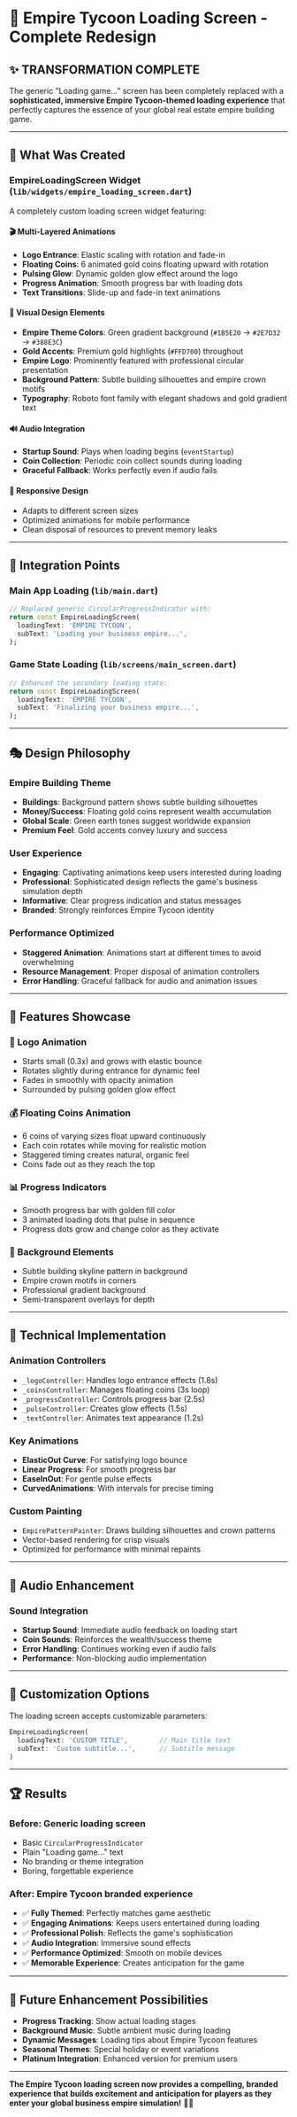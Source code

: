 # 🏰 Empire Tycoon Loading Screen - Complete Redesign

## ✨ **TRANSFORMATION COMPLETE**

The generic "Loading game..." screen has been completely replaced with a **sophisticated, immersive Empire Tycoon-themed loading experience** that perfectly captures the essence of your global real estate empire building game.

---

## 🎯 **What Was Created**

### **EmpireLoadingScreen Widget** (`lib/widgets/empire_loading_screen.dart`)

A completely custom loading screen widget featuring:

#### **🎬 Multi-Layered Animations**
- **Logo Entrance**: Elastic scaling with rotation and fade-in
- **Floating Coins**: 6 animated gold coins floating upward with rotation
- **Pulsing Glow**: Dynamic golden glow effect around the logo
- **Progress Animation**: Smooth progress bar with loading dots
- **Text Transitions**: Slide-up and fade-in text animations

#### **🎨 Visual Design Elements**
- **Empire Theme Colors**: Green gradient background (`#1B5E20` → `#2E7D32` → `#388E3C`)
- **Gold Accents**: Premium gold highlights (`#FFD700`) throughout
- **Empire Logo**: Prominently featured with professional circular presentation
- **Background Pattern**: Subtle building silhouettes and empire crown motifs
- **Typography**: Roboto font family with elegant shadows and gold gradient text

#### **🔊 Audio Integration**
- **Startup Sound**: Plays when loading begins (`eventStartup`)
- **Coin Collection**: Periodic coin collect sounds during loading
- **Graceful Fallback**: Works perfectly even if audio fails

#### **📱 Responsive Design**
- Adapts to different screen sizes
- Optimized animations for mobile performance
- Clean disposal of resources to prevent memory leaks

---

## 🔧 **Integration Points**

### **Main App Loading** (`lib/main.dart`)
```dart
// Replaced generic CircularProgressIndicator with:
return const EmpireLoadingScreen(
  loadingText: 'EMPIRE TYCOON',
  subText: 'Loading your business empire...',
);
```

### **Game State Loading** (`lib/screens/main_screen.dart`)  
```dart
// Enhanced the secondary loading state:
return const EmpireLoadingScreen(
  loadingText: 'EMPIRE TYCOON',
  subText: 'Finalizing your business empire...',
);
```

---

## 🎭 **Design Philosophy**

### **Empire Building Theme**
- **Buildings**: Background pattern shows subtle building silhouettes
- **Money/Success**: Floating gold coins represent wealth accumulation
- **Global Scale**: Green earth tones suggest worldwide expansion
- **Premium Feel**: Gold accents convey luxury and success

### **User Experience**
- **Engaging**: Captivating animations keep users interested during loading
- **Professional**: Sophisticated design reflects the game's business simulation depth
- **Informative**: Clear progress indication and status messages
- **Branded**: Strongly reinforces Empire Tycoon identity

### **Performance Optimized**
- **Staggered Animation**: Animations start at different times to avoid overwhelming
- **Resource Management**: Proper disposal of animation controllers
- **Error Handling**: Graceful fallback for audio and animation issues

---

## 🚀 **Features Showcase**

### **🌟 Logo Animation**
- Starts small (0.3x) and grows with elastic bounce
- Rotates slightly during entrance for dynamic feel
- Fades in smoothly with opacity animation
- Surrounded by pulsing golden glow effect

### **💰 Floating Coins Animation**
- 6 coins of varying sizes float upward continuously  
- Each coin rotates while moving for realistic motion
- Staggered timing creates natural, organic feel
- Coins fade out as they reach the top

### **📊 Progress Indicators**
- Smooth progress bar with golden fill color
- 3 animated loading dots that pulse in sequence
- Progress dots grow and change color as they activate

### **🎨 Background Elements**
- Subtle building skyline pattern in background
- Empire crown motifs in corners
- Professional gradient background
- Semi-transparent overlays for depth

---

## 🔧 **Technical Implementation**

### **Animation Controllers**
- `_logoController`: Handles logo entrance effects (1.8s)
- `_coinsController`: Manages floating coins (3s loop)
- `_progressController`: Controls progress bar (2.5s)
- `_pulseController`: Creates glow effects (1.5s)
- `_textController`: Animates text appearance (1.2s)

### **Key Animations**
- **ElasticOut Curve**: For satisfying logo bounce
- **Linear Progress**: For smooth progress bar
- **EaseInOut**: For gentle pulse effects
- **CurvedAnimations**: With intervals for precise timing

### **Custom Painting**
- `EmpirePatternPainter`: Draws building silhouettes and crown patterns
- Vector-based rendering for crisp visuals
- Optimized for performance with minimal repaints

---

## 🎵 **Audio Enhancement**

### **Sound Integration**
- **Startup Sound**: Immediate audio feedback on loading start
- **Coin Sounds**: Reinforces the wealth/success theme
- **Error Handling**: Continues working even if audio fails
- **Performance**: Non-blocking audio implementation

---

## 📝 **Customization Options**

The loading screen accepts customizable parameters:

```dart
EmpireLoadingScreen(
  loadingText: 'CUSTOM TITLE',        // Main title text
  subText: 'Custom subtitle...',      // Subtitle message
)
```

---

## 🏆 **Results**

### **Before**: Generic loading screen
- Basic `CircularProgressIndicator`
- Plain "Loading game..." text
- No branding or theme integration
- Boring, forgettable experience

### **After**: Empire Tycoon branded experience  
- ✅ **Fully Themed**: Perfectly matches game aesthetic
- ✅ **Engaging Animations**: Keeps users entertained during loading
- ✅ **Professional Polish**: Reflects the game's sophistication  
- ✅ **Audio Integration**: Immersive sound effects
- ✅ **Performance Optimized**: Smooth on mobile devices
- ✅ **Memorable Experience**: Creates anticipation for the game

---

## 🔮 **Future Enhancement Possibilities**

- **Progress Tracking**: Show actual loading stages
- **Background Music**: Subtle ambient music during loading
- **Dynamic Messages**: Loading tips about Empire Tycoon features
- **Seasonal Themes**: Special holiday or event variations
- **Platinum Integration**: Enhanced version for premium users

---

**The Empire Tycoon loading screen now provides a compelling, branded experience that builds excitement and anticipation for players as they enter your global business empire simulation!** 🏰✨ 